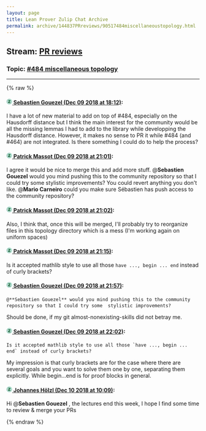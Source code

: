 ```yaml
---
layout: page
title: Lean Prover Zulip Chat Archive 
permalink: archive/144837PRreviews/90517484miscellaneoustopology.html
---
```


## Stream: [PR reviews](index.html)
### Topic: [#484 miscellaneous topology](90517484miscellaneoustopology.html)

---


{% raw %}
#### [![Click to go to Zulip](../../assets/img/zulip2.png) Sebastien Gouezel (Dec 09 2018 at 18:12)](https://leanprover.zulipchat.com/#narrow/stream/144837-PR%20reviews/topic/%23484%20miscellaneous%20topology/near/151228688):
I have a lot of new material to add on top of #484, especially on the Hausdorff distance but I think the main interest for the community would be all the missing lemmas I had to add to the library while developping the Hausdorff distance. However, it makes no sense to PR it while #484 (and #464) are not integrated. Is there something I could do to help the process?

#### [![Click to go to Zulip](../../assets/img/zulip2.png) Patrick Massot (Dec 09 2018 at 21:01)](https://leanprover.zulipchat.com/#narrow/stream/144837-PR%20reviews/topic/%23484%20miscellaneous%20topology/near/151234264):
I agree it would be nice to merge this and add more stuff. @**Sebastien Gouezel** would you mind pushing this to the community repository so that I could try some  stylistic improvements? You could revert anything you don't like. @**Mario Carneiro** could you make sure Sébastien has push access to the community repository?

#### [![Click to go to Zulip](../../assets/img/zulip2.png) Patrick Massot (Dec 09 2018 at 21:02)](https://leanprover.zulipchat.com/#narrow/stream/144837-PR%20reviews/topic/%23484%20miscellaneous%20topology/near/151234314):
Also, I think that, once this will be merged, I'll probably try to reorganize files in this topology directory which is a mess (I'm working again on uniform spaces)

#### [![Click to go to Zulip](../../assets/img/zulip2.png) Patrick Massot (Dec 09 2018 at 21:15)](https://leanprover.zulipchat.com/#narrow/stream/144837-PR%20reviews/topic/%23484%20miscellaneous%20topology/near/151234715):
Is it accepted mathlib style to use all those `have ..., begin ... end` instead of curly brackets?

#### [![Click to go to Zulip](../../assets/img/zulip2.png) Sebastien Gouezel (Dec 09 2018 at 21:57)](https://leanprover.zulipchat.com/#narrow/stream/144837-PR%20reviews/topic/%23484%20miscellaneous%20topology/near/151235986):
```quote
@**Sebastien Gouezel** would you mind pushing this to the community repository so that I could try some  stylistic improvements?
```
 Should be done, if my git almost-nonexisting-skills did not betray me.

#### [![Click to go to Zulip](../../assets/img/zulip2.png) Sebastien Gouezel (Dec 09 2018 at 22:02)](https://leanprover.zulipchat.com/#narrow/stream/144837-PR%20reviews/topic/%23484%20miscellaneous%20topology/near/151236184):
```quote
Is it accepted mathlib style to use all those `have ..., begin ... end` instead of curly brackets?
```
My impression is that curly brackets are for the case where there are several goals and you want to solve them one by one, separating them explicitly. While begin...end is for proof blocks in general.

#### [![Click to go to Zulip](../../assets/img/zulip2.png) Johannes Hölzl (Dec 10 2018 at 10:09)](https://leanprover.zulipchat.com/#narrow/stream/144837-PR%20reviews/topic/%23484%20miscellaneous%20topology/near/151259207):
Hi @**Sebastien Gouezel** , the lectures end this week, I hope I find some time to review & merge your PRs


{% endraw %}
